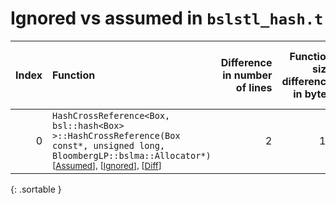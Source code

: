 # Ignored vs assumed in `bslstl_hash.t`

<script src="../sorttable.js"></script>

|   Index | Function                                                                                                                                                                                               |   Difference in number of lines |   Function size difference in bytes |   Number of lines in assumed build | Number of bytes in assumed build   |   Number of lines in ignored build | Number of bytes in ignored build   |
|--------:|:-------------------------------------------------------------------------------------------------------------------------------------------------------------------------------------------------------|--------------------------------:|------------------------------------:|-----------------------------------:|:-----------------------------------|-----------------------------------:|:-----------------------------------|
|       0 | `HashCrossReference<Box, bsl::hash<Box> >::HashCrossReference(Box const*, unsigned long, BloombergLP::bslma::Allocator*)` <sup>\[[Assumed](0-assume)\], \[[Ignored](0-none)\], \[[Diff](0.diff.html)\] |                               2 |                                  16 |                                528 | 4,204,976                          |                                512 | 4,204,976                          |
{: .sortable }
